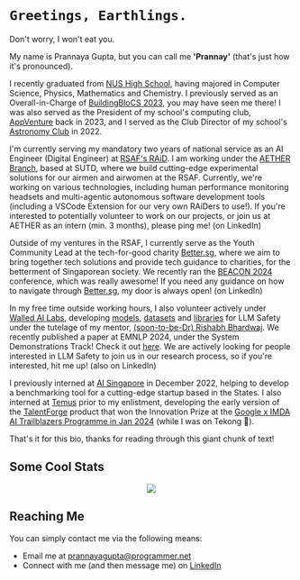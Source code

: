 
# ``Greetings, Earthlings.``

Don't worry, I won't eat you.

My name is Prannaya Gupta, but you can call me **'Prannay'** (that's just how it's pronounced).

I recently graduated from [NUS High School](https://www.nushigh.edu.sg/), having majored in Computer Science, Physics, Mathematics and Chemistry. I previously served as an Overall-in-Charge of [BuildingBloCS 2023](https://old.buildingblocs.sg/2023-newnew/), you may have seen me there! I was also served as the President of my school's computing club, [AppVenture](https://nush.app) back in 2023, and I served as the Club Director of my school's [Astronomy Club](https://nushastro.github.io/website/) in 2022.

<!-- BBCS Picture: https://github.com/user-attachments/assets/56352281-5bc4-460b-968d-8a41de9490b3 -->


I'm currently serving my mandatory two years of national service as an AI Engineer (Digital Engineer) at [RSAF's RAiD](https://rsaf-agile-inno-digital.defence.gov.sg/). I am working under the [AETHER Branch](https://maps.app.goo.gl/GLhfqexgm6xFeuRS9), based at SUTD, where we build cutting-edge experimental solutions for our airmen and airwomen at the RSAF. Currently, we're working on various technologies, including human performance monitoring headsets and multi-agentic autonomous software development tools (including a VSCode Extension for our very own RAiDers to use!). If you're interested to potentially volunteer to work on our projects, or join us at AETHER as an intern (min. 3 months), please ping me! (on LinkedIn)

Outside of my ventures in the RSAF, I currently serve as the Youth Community Lead at the tech-for-good charity [Better.sg](https://better.sg/), where we aim to bring together tech solutions and provide tech guidance to charities, for the betterment of Singaporean society. We recently ran the [BEACON 2024](https://beacon.better.sg/) conference, which was really awesome! If you need any guidance on how to navigate through [Better.sg](https://better.sg/), my door is always open! (on LinkedIn)

In my free time outside working hours, I also volunteer actively under [Walled AI Labs](https://github.com/walledai), developing [models](https://hf.co/walledai/walledguard-c), [datasets](https://hf.co/datasets/walledai/SGXSTest) and [libraries](https://github.com/walledai/walledeval) for LLM Safety under the tutelage of my mentor, [(soon-to-be-Dr) Rishabh Bhardwaj](https://sg.linkedin.com/in/rishabh-bhardwaj-nlp). We recently published a paper at EMNLP 2024, under the System Demonstrations Track! Check it out [here](https://aclanthology.org/2024.emnlp-demo.42/). We are actively looking for people interested in LLM Safety to join us in our research process, so if you're interested, hit me up! (also on LinkedIn)

I previously interned at [AI Singapore](https://aisingapore.org/) in December 2022, helping to develop a benchmarking tool for a cutting-edge startup based in the States. I also interned at [Temus](https://temus.com/) prior to my enlistment, developing the early version of the [TalentForge](https://temus.com/case-study/ai-talent-acquisition-and-development-platform/) product that won the Innovation Prize at the [Google x IMDA AI Trailblazers Programme in Jan 2024](https://www.channelnewsasia.com/watch/googles-ai-trailblazers-programme-aims-help-firms-find-tech-solutions-video-4083086) (while I was on Tekong 🤡).

That's it for this bio, thanks for reading through this giant chunk of text!

## Some Cool Stats

<p align="center">
<a href="https://github.com/ThePyProgrammer">
	<img align="center" src="https://github-readme-streak-stats.herokuapp.com/?user=ThePyProgrammer&theme=onedark&count_private=true">
</a>
</p>

## Reaching Me

You can simply contact me via the following means:
- Email me at prannayagupta@programmer.net
- Connect with me (and then message me) on [LinkedIn](https://www.linkedin.com/in/prannaya-gupta/)
